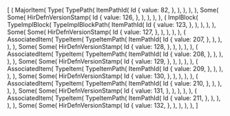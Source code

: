 [
    (
        MajorItem(
            Type(
                TypePath(
                    ItemPathId(
                        Id {
                            value: 82,
                        },
                    ),
                ),
            ),
        ),
        Some(
            Some(
                HirDefnVersionStamp(
                    Id {
                        value: 126,
                    },
                ),
            ),
        ),
    ),
    (
        ImplBlock(
            TypeImplBlock(
                TypeImplBlockPath(
                    ItemPathId(
                        Id {
                            value: 123,
                        },
                    ),
                ),
            ),
        ),
        Some(
            Some(
                HirDefnVersionStamp(
                    Id {
                        value: 127,
                    },
                ),
            ),
        ),
    ),
    (
        AssociatedItem(
            TypeItem(
                TypeItemPath(
                    ItemPathId(
                        Id {
                            value: 207,
                        },
                    ),
                ),
            ),
        ),
        Some(
            Some(
                HirDefnVersionStamp(
                    Id {
                        value: 128,
                    },
                ),
            ),
        ),
    ),
    (
        AssociatedItem(
            TypeItem(
                TypeItemPath(
                    ItemPathId(
                        Id {
                            value: 208,
                        },
                    ),
                ),
            ),
        ),
        Some(
            Some(
                HirDefnVersionStamp(
                    Id {
                        value: 129,
                    },
                ),
            ),
        ),
    ),
    (
        AssociatedItem(
            TypeItem(
                TypeItemPath(
                    ItemPathId(
                        Id {
                            value: 209,
                        },
                    ),
                ),
            ),
        ),
        Some(
            Some(
                HirDefnVersionStamp(
                    Id {
                        value: 130,
                    },
                ),
            ),
        ),
    ),
    (
        AssociatedItem(
            TypeItem(
                TypeItemPath(
                    ItemPathId(
                        Id {
                            value: 210,
                        },
                    ),
                ),
            ),
        ),
        Some(
            Some(
                HirDefnVersionStamp(
                    Id {
                        value: 131,
                    },
                ),
            ),
        ),
    ),
    (
        AssociatedItem(
            TypeItem(
                TypeItemPath(
                    ItemPathId(
                        Id {
                            value: 211,
                        },
                    ),
                ),
            ),
        ),
        Some(
            Some(
                HirDefnVersionStamp(
                    Id {
                        value: 132,
                    },
                ),
            ),
        ),
    ),
]